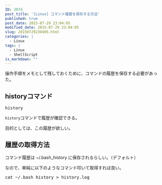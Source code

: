 ```yaml
---
ID: 2074
post_title: '[Linux] コマンド履歴を保存する方法'
published: true
post_date: 2015-07-29 23:04:05
modified_date: 2015-07-29 23:04:05
slug: 20150729230405.html
categories: |
  - Linux
tags: |
  - Linux
  - ShellScript
is_markdown: ""
---
```

操作手順をメモとして残しておくために、コマンドの履歴を保存する必要があった。
<!--more-->
<h2>historyコマンド</h2>
<pre class="cmd">history</pre>
<code>history</code>コマンドで履歴が確認できる。

目的としては、この履歴が欲しい。

<h2>履歴の取得方法</h2>
コマンド履歴は ~/.bash_history に保存されるらしい。（デフォルト）

なので、単純に以下のようなコマンド叩いて取得すれば良い。
<pre class="cmd">cat ~/.bash_history > history.log</pre>